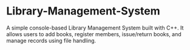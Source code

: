 # Library-Management-System
A simple console-based Library Management System built with C++. It allows users to add books, register members, issue/return books, and manage records using file handling.
